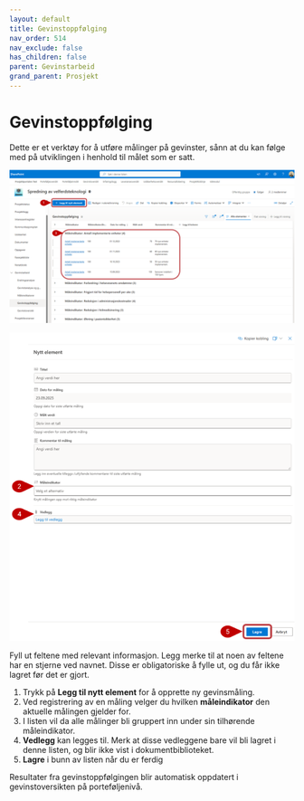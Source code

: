 ```yaml
---
layout: default
title: Gevinstoppfølging
nav_order: 514
nav_exclude: false
has_children: false
parent: Gevinstarbeid
grand_parent: Prosjekt
---
```


# Gevinstoppfølging

Dette er et verktøy for å utføre målinger på gevinster, sånn at du kan følge med på utviklingen i henhold til målet som er satt.

![](./media/514-Gevinstoppfolgning.png)

![](./media/514-GevinstoppfolgningNy.png)

Fyll ut feltene med relevant informasjon. Legg merke til at noen av feltene har en stjerne ved navnet. Disse er obligatoriske å fylle ut, og du får ikke lagret før det er gjort.
1. Trykk på **Legg til nytt element** for å opprette ny gevinsmåling.
2. Ved registrering av en måling velger du hvilken **måleindikator** den aktuelle målingen gjelder for.
3. I listen vil da alle målinger bli gruppert inn under sin tilhørende måleindikator.
4. **Vedlegg** kan legges til. Merk at disse vedleggene bare vil bli lagret i denne listen, og blir ikke vist i dokumentbiblioteket.
5. **Lagre** i bunn av listen når du er ferdig

Resultater fra gevinstoppfølgingen blir automatisk oppdatert i gevinstoversikten på porteføljenivå.

